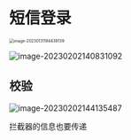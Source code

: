 # 短信登录





<img src="https://xingqiu-tuchuang-1256524210.cos.ap-shanghai.myqcloud.com/3978/image-20230131184439139.png" alt="image-20230131184439139" style="zoom:50%;" />



![image-20230202140831092](https://xingqiu-tuchuang-1256524210.cos.ap-shanghai.myqcloud.com/3978/image-20230202140831092.png)





## 校验

![image-20230202144135487](https://xingqiu-tuchuang-1256524210.cos.ap-shanghai.myqcloud.com/3978/image-20230202144135487.png)



拦截器的信息也要传递

